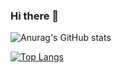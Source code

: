### Hi there 👋

![Anurag's GitHub stats](https://github-readme-stats.vercel.app/api?username=Zxey10&show_icons=true&theme=radical)

[![Top Langs](https://github-readme-stats.vercel.app/api/top-langs/?username=Zxey10&layout=compact)](https://github.com/Zxey10/github-readme-stats)

<!--
**Zxey10/Zxey10** is a ✨ _special_ ✨ repository because its `README.md` (this file) appears on your GitHub profile.

Here are some ideas to get you started:

- 🔭 I’m currently working on ...
- 🌱 I’m currently learning ...
- 👯 I’m looking to collaborate on ...
- 🤔 I’m looking for help with ...
- 💬 Ask me about ...
- 📫 How to reach me: ...
- 😄 Pronouns: ...
- ⚡ Fun fact: ...
-->
